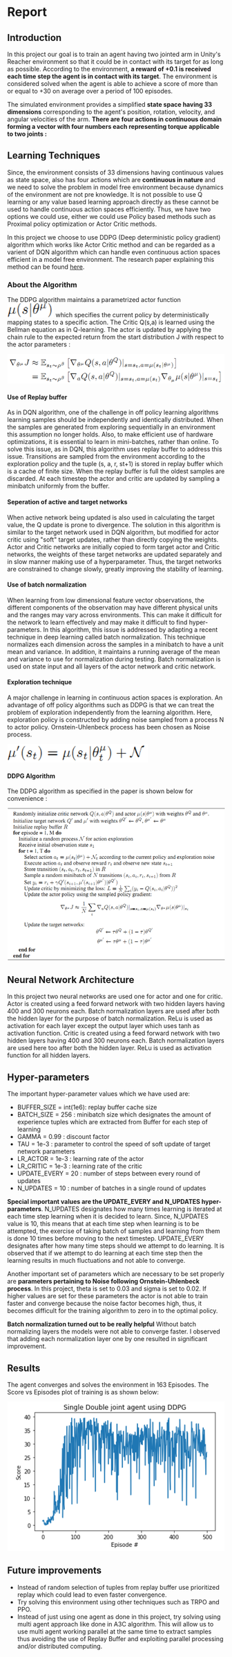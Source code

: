 # Report

## Introduction

In this project our goal is to train an agent having two jointed arm in Unity's Reacher environment so that it could be in contact with its target for as long as possible.
According to the environment, **a reward of +0.1 is received each time step the agent is in contact with its target**. The environment is considered solved when the agent is able
to achieve a score of more than or equal to +30 on average over a period of 100 episodes.

The simulated environment provides a simplified **state space having 33 dimensions** corresponding to the agent's position, rotation, velocity, and angular velocities of the arm. **There are four actions in continuous domain forming a vector with four numbers each representing torque applicable to two joints :**

## Learning Techniques

Since, the environment consists of 33 dimensions having continuous values as state space, also has four actions which are **continuous in nature** and we need to solve the problem in model free environment because dynamics of the environment are not pre knowledge. It is not possible to use Q learning or any value based learning approach directly as these cannot be used to handle continuous action spaces efficiently.
Thus, we have two options we could use, either we could use Policy based methods such as Proximal policy optimization or Actor Critic methods.

In this project we choose to use DDPG (Deep deterministic policy gradient) algorithm which works like Actor Critic method and can be regarded as a varient of DQN algorithm which can handle even continuous action spaces efficient in a model free environment. The research paper explaining this method can be found [here](https://arxiv.org/abs/1509.02971).

### About the Algorithm

The DDPG algorithm maintains a parametrized actor function ![Alt Text](images/actor_symbol.PNG) which specifies the current policy by deterministically mapping states to a specific action. The Critic Q(s,a) is learned using the Bellman equation as in Q-learning.
The actor is updated by applying the chain rule to the expected return from the start distribution J with respect to the actor parameters :

![Alt Text](images/ddpg_learning.PNG)

#### Use of Replay buffer

As in DQN algorithm, one of the challenge in off policy learning algorithms learning samples should be independently and identically distributed. When the samples are generated from exploring sequentially in an environment this assumption no longer holds. Also, to make efficient use of hardware optimizations, it is essential to learn in mini-batches, rather than online.
To solve this issue, as in DQN, this algorithm uses replay buffer to address this issue. Transitions are sampled from the environment according to the exploration policy and the tuple (s, a, r, st+1) is stored in replay buffer which is a cache of finite size. When the replay buffer is full the oldest samples are discarded. At each timestep the actor and critic are
updated by sampling a minibatch uniformly from the buffer.

#### Seperation of active and target networks

When active network being updated is also used in calculating the target value, the Q update is prone to divergence. The solution in this algorithm is similar to the target network used in DQN algorithm, but modified for actor critic using "soft" target updates, rather than directly copying the weights. Actor and Critic networks are initially copied to form target actor 
and Critic networks, the weights of these target networks are updated separately and in slow manner making use of a hyperparameter. Thus, the target networks are constrained to change slowly, greatly improving the stability of learning.

#### Use of batch normalization

When learning from low dimensional feature vector observations, the different components of the observation may have different physical units and the ranges may vary across environments. This can make it difficult for the network to learn effectively and may make it difficult to find hyper-parameters.
In this algorithm, this issue is addressed by adapting a recent technique in deep learning called batch normalization. This technique normalizes each dimension across the samples in a minibatch to have a unit mean and variance. In addition, it maintains a running average of the mean and variance to use for normalization during testing. Batch normalization is used on state input and all layers of the actor network and critic network.

#### Exploration technique

A major challenge in learning in continuous action spaces is exploration. An advantage of off policy algorithms such as DDPG is that we can treat the problem of exploration independently from the learning algorithm. Here, exploration policy is constructed by adding noise sampled from a process N to actor policy. Ornstein-Uhlenbeck process has been chosen as Noise process.

![Alt Text](images/noise.PNG)

#### DDPG Algorithm

The DDPG algorithm as specified in the paper is shown below for convenience :

![Alt Text](images/ddpg_algorithm.PNG)

## Neural Network Architecture

In this project two neural networks are used one for actor and one for critic. 
Actor is created using a feed forward network with two hidden layers having 400 and 300 neurons each. Batch normalization layers are used after both the hidden layer for the purpose of batch normalization. ReLu is used as activation for each layer except the output layer which uses tanh as activation function.
Critic is created using a feed forward network with two hidden layers having 400 and 300 neurons each. Batch normalization layers are used here too after both the hidden layer. ReLu is used as activation function for all hidden layers.

## Hyper-parameters

The important hyper-parameter values which we have used are:
- BUFFER_SIZE = int(1e6): replay buffer cache size
- BATCH_SIZE = 256      : minibatch size which designates the amount of experience tuples which are extracted from Buffer for each step of learning
- GAMMA = 0.99          : discount factor
- TAU = 1e-3            : parameter to control the speed of soft update of target network parameters
- LR_ACTOR = 1e-3       : learning rate of the actor 
- LR_CRITIC = 1e-3      : learning rate of the critic
- UPDATE_EVERY = 20     : number of steps between every round of updates
- N_UPDATES = 10        : number of batches in a single round of updates

**Special important values are the UPDATE_EVERY and N_UPDATES hyper-parameters**. N_UPDATES designates how many times learning is iterated at each time step learning when it is decided to learn.
Since, N_UPDATES value is 10, this means that at each time step when learning is to be attempted, the exercise of taking batch of samples and learning from them is done 10 times before
moving to the next timestep.
UPDATE_EVERY designates after how many time steps should we attempt to do learning. It is observed that if we attempt to do learning at each time step then the learning results in much 
fluctuations and not able to converge.

Another important set of parameters which are necessary to be set properly are **parameters pertaining to Noise following Ornstein-Uhlenbeck process**. In this project, theta is set to 0.03 and sigma is set to 0.02. If higher values are set for these parameters
the actor is not able to train faster and converge because the noise factor becomes high, thus, it becomes difficult for the training algorithm to zero in to the optimal policy.

**Batch normalization turned out to be really helpful** Without batch normalizing layers the models were not able to converge faster. I observed that adding each normalization layer one by one resulted in significant improvement.

## Results

The agent converges and solves the environment in 163 Episodes. The Score vs Episodes plot of training is as shown below:

![Alt Text](images/results.PNG)

## Future improvements

- Instead of random selection of tuples from replay buffer use prioritized replay which could lead to even faster convergence.
- Try solving this environment using other techniques such as TRPO and PPO.
- Instead of just using one agent as done in this project, try solving using multi agent approach like done in A3C algorithm. This will allow us to use multi agent working parallel at the same time to extract samples thus avoiding the use of Replay Buffer and exploiting parallel processing and/or distributed computing.